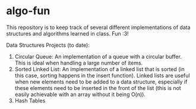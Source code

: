 # algo-fun
This repository is to keep track of several different implementations of data structures and algorithms learned in class. Fun :3! 

Data Structures Projects (to date): 
   1. Circular Queue: An implementation of a queue with a circular buffer. This is ideal when handling a large number of items.
   2. Sorted Linked List: An implementation of a linked list that is sorted (in this case, sorting happens in the insert function). Linked lists are useful when new elements need to be added to a data structure, especially if these elements need to be inserted in the front of the list (this is not easily achievable with an array without it being O(n)). 
   3. Hash Tables
